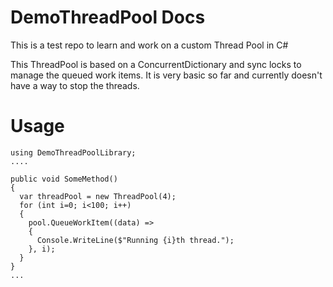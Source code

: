 ﻿# DemoThreadPool Docs
This is a test repo to learn and work on a custom Thread Pool in C#

This ThreadPool is based on a ConcurrentDictionary and sync locks to manage the queued work items. It is very basic so far and currently doesn't have a way to stop the threads.

# Usage
```
using DemoThreadPoolLibrary;
....

public void SomeMethod()
{
  var threadPool = new ThreadPool(4);
  for (int i=0; i<100; i++)
  {
    pool.QueueWorkItem((data) =>
    {
      Console.WriteLine($"Running {i}th thread.");
    }, i);
  }
}
...

```


